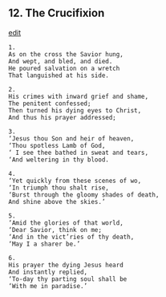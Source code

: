 
## 12.  The Crucifixion
[edit](https://docs.google.com/document/d/1HPadd9Y6h4pBvowIlTgq3ZbZ26kOGe42/edit?mode=html)



    1. 
    As on the cross the Savior hung, 
    And wept, and bled, and died. 
    He poured salvation on a wretch 
    That languished at his side.

    2. 
    His crimes with inward grief and shame, 
    The penitent confessed; 
    Then turned his dying eyes to Christ, 
    And thus his prayer addressed;

    3. 
    ‘Jesus thou Son and heir of heaven, 
    ‘Thou spotless Lamb of God, 
    ‘ I see thee bathed in sweat and tears, 
    ‘And weltering in thy blood.

    4. 
    ‘Yet quickly from these scenes of wo, 
    ‘In triumph thou shalt rise, 
    ‘Burst through the gloomy shades of death, 
    And shine above the skies.’

    5. 
    ‘Amid the glories of that world, 
    ‘Dear Savior, think on me; 
    ‘And in the vict’ries of thy death, 
    ‘May I a sharer be.’

    6. 
    His prayer the dying Jesus heard 
    And instantly replied, 
    ‘To-day thy parting soul shall be 
    ‘With me in paradise.’
